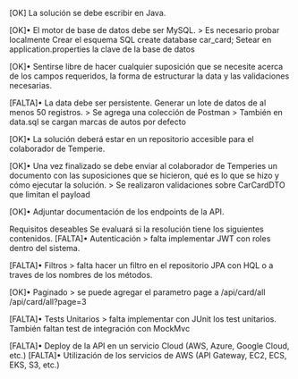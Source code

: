 [OK] La solución se debe escribir en Java.

[OK]• El motor de base de datos debe ser MySQL.
    > Es necesario probar localmente
        Crear el esquema SQL
            create database car_card;
        Setear en application.properties la clave de la base de datos

[OK]• Sentirse libre de hacer cualquier suposición que se necesite acerca de los campos requeridos, la forma de estructurar la data y las validaciones necesarias.

[FALTA]• La data debe ser persistente. Generar un lote de datos de al menos 50 registros.
    > Se agrega una colección de Postman
    > También en data.sql se cargan marcas de autos por defecto

[OK]• La solución deberá estar en un repositorio accesible para el colaborador de Temperie.

[OK]• Una vez finalizado se debe enviar al colaborador de Temperies un documento con
las suposiciones que se hicieron, qué es lo que se hizo y cómo ejecutar la solución.
    > Se realizaron validaciones sobre CarCardDTO que limitan el payload

[OK]• Adjuntar documentación de los endpoints de la API.

Requisitos deseables
Se evaluará si la resolución tiene los siguientes contenidos.
[FALTA]• Autenticación
    > falta implementar JWT con roles dentro del sistema.

[FALTA]• Filtros
    > falta hacer un filtro en el repositorio JPA con HQL o a traves de los nombres de los métodos.

[OK]• Paginado
    > se puede agregar el parametro page a /api/card/all
        /api/card/all?page=3

[FALTA]• Tests Unitarios
    > falta implementar con JUnit los test unitarios.
        También faltan test de integración con MockMvc

[FALTA]• Deploy de la API en un servicio Cloud (AWS, Azure, Google Cloud, etc.)
[FALTA]• Utilización de los servicios de AWS (API Gateway, EC2, ECS, EKS, S3, etc.)